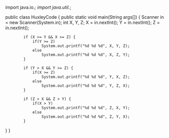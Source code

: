 import java.io.*;
import java.util.*;

public class HuxleyCode {
  public static void main(String args[]) {
      Scanner in = new Scanner(System.in);
			int X, Y, Z;
			X = in.nextInt();
			Y = in.nextInt();
			Z = in.nextInt();
			
			if (X >= Y && X >= Z) {
				if(Y >= Z) 
					System.out.printf("%d %d %d", X, Y, Z);
				else 
					System.out.printf("%d %d %d", X, Z, Y);
			}
			
			if (Y > X && Y >= Z) {
				if(X >= Z)
					System.out.printf("%d %d %d", Y, X, Z);
				else
					System.out.printf("%d %d %d", Y, Z, X);
			}
			
			if (Z > X && Z > Y) {
				if(X > Y)
					System.out.printf("%d %d %d", Z, X, Y);
				else
					System.out.printf("%d %d %d", Z, Y, X);
			}  
			
  }
}

